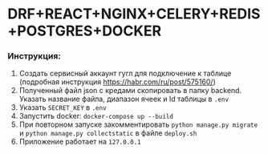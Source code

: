 # DRF+REACT+NGINX+CELERY+REDIS+POSTGRES+DOCKER

### Инструкция:
  1. Создать сервисный аккаунт гугл для подключение к таблице (подробная инструкция https://habr.com/ru/post/575160/)
  2. Полученный файл json с кредами скопировать в папку backend. Указать название файла, диапазон ячеек и Id таблицы в ```.env```
  3. Указать ```SECRET_KEY``` в ```.env``` 
  4. Запустить docker: ```docker-compose up --build```
  5. При повторном запуске закомментировать ```python manage.py migrate``` и ```python manage.py collectstatic``` в файле ```deploy.sh```
  6. Приложение работает на ```127.0.0.1```
